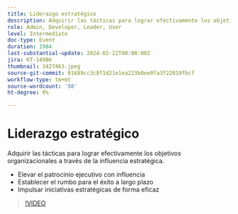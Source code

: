 ```yaml
---
title: Liderazgo estratégico
description: Adquirir las tácticas para lograr efectivamente los objetivos organizacionales a través de la influencia estratégica.- Elevar el patrocinio ejecutivo con influencia- Fijando el rumbo para el éxito a largo plazo- Impulsar con eficacia iniciativas estratégicas
role: Admin, Developer, Leader, User
level: Intermediate
doc-type: Event
duration: 1984
last-substantial-update: 2024-02-22T00:00:00Z
jira: KT-14986
thumbnail: 3427463.jpeg
source-git-commit: 01689cc3c8f1d21e1ea223b8ee0fa3f22019fbcf
workflow-type: tm+mt
source-wordcount: '58'
ht-degree: 0%

---
```



# Liderazgo estratégico

Adquirir las tácticas para lograr efectivamente los objetivos organizacionales a través de la influencia estratégica.

- Elevar el patrocinio ejecutivo con influencia
- Establecer el rumbo para el éxito a largo plazo
- Impulsar iniciativas estratégicas de forma eficaz

>[!VIDEO](https://video.tv.adobe.com/v/3427463/?learn=on)
